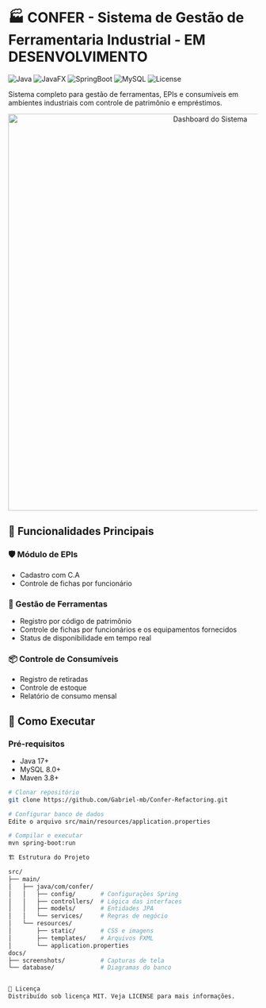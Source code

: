 # 🏭 CONFER - Sistema de Gestão de Ferramentaria Industrial - EM DESENVOLVIMENTO

![Java](https://img.shields.io/badge/Java-17+-blue?logo=java)
![JavaFX](https://img.shields.io/badge/JavaFX-19+-orange?logo=openjdk)
![SpringBoot](https://img.shields.io/badge/Spring_Boot-3.1.6-brightgreen?logo=spring)
![MySQL](https://img.shields.io/badge/MySQL-8.0+-blueviolet?logo=mysql)
![License](https://img.shields.io/badge/license-MIT-green)

Sistema completo para gestão de ferramentas, EPIs e consumíveis em ambientes industriais com controle de patrimônio e empréstimos.

<p align="center">
  <img src="docs/screenshots/dashboard.png" width="800" alt="Dashboard do Sistema">
</p>

## 📌 Funcionalidades Principais

### 🛡️ Módulo de EPIs
- Cadastro com C.A
- Controle de fichas por funcionário

### 🔧 Gestão de Ferramentas
- Registro por código de patrimônio
- Controle de fichas por funcionários e os equipamentos fornecidos
- Status de disponibilidade em tempo real

### 📦 Controle de Consumíveis
- Registro de retiradas
- Controle de estoque
- Relatório de consumo mensal

## 🚀 Como Executar

### Pré-requisitos
- Java 17+
- MySQL 8.0+
- Maven 3.8+

```bash
# Clonar repositório
git clone https://github.com/Gabriel-mb/Confer-Refactoring.git

# Configurar banco de dados
Edite o arquivo src/main/resources/application.properties

# Compilar e executar
mvn spring-boot:run

🏗 Estrutura do Projeto

src/
├── main/
│   ├── java/com/confer/
│   │   ├── config/       # Configurações Spring
│   │   ├── controllers/  # Lógica das interfaces
│   │   ├── models/       # Entidades JPA
│   │   └── services/     # Regras de negócio
│   └── resources/
│       ├── static/       # CSS e imagens
│       ├── templates/    # Arquivos FXML
│       └── application.properties
docs/
├── screenshots/          # Capturas de tela
└── database/             # Diagramas do banco


📄 Licença
Distribuído sob licença MIT. Veja LICENSE para mais informações.
